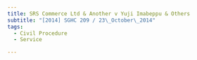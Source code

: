 ```yaml
---
title: SRS Commerce Ltd & Another v Yuji Imabeppu & Others 
subtitle: "[2014] SGHC 209 / 23\_October\_2014"
tags:
  - Civil Procedure
  - Service

---
```



